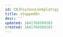 ```yaml
---
id: C8JFsyJoxvLGn6plqYsgj
title: steppedOn
desc: ''
updated: 1641769389183
created: 1641769389183
---
```




